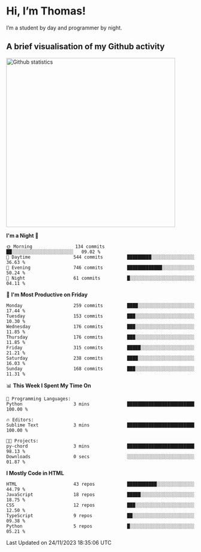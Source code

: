 # Hi, I’m Thomas!
I’m a student by day and programmer by night.

## A brief visualisation of my Github activity

<img title="My Github statistics" alt="Github statistics" width="450px" src="https://github-readme-stats.vercel.app/api?username=thomasrettig&show_icons=true&include_all_commits=true&count_private=true&&hide=issues&theme=tokyonight&border_radius=6px"/>

<!--START_SECTION:waka-->
**I'm a Night 🦉** 

```text
🌞 Morning                134 commits         ██░░░░░░░░░░░░░░░░░░░░░░░   09.02 % 
🌆 Daytime                544 commits         █████████░░░░░░░░░░░░░░░░   36.63 % 
🌃 Evening                746 commits         █████████████░░░░░░░░░░░░   50.24 % 
🌙 Night                  61 commits          █░░░░░░░░░░░░░░░░░░░░░░░░   04.11 % 
```
📅 **I'm Most Productive on Friday** 

```text
Monday                   259 commits         ████░░░░░░░░░░░░░░░░░░░░░   17.44 % 
Tuesday                  153 commits         ███░░░░░░░░░░░░░░░░░░░░░░   10.30 % 
Wednesday                176 commits         ███░░░░░░░░░░░░░░░░░░░░░░   11.85 % 
Thursday                 176 commits         ███░░░░░░░░░░░░░░░░░░░░░░   11.85 % 
Friday                   315 commits         █████░░░░░░░░░░░░░░░░░░░░   21.21 % 
Saturday                 238 commits         ████░░░░░░░░░░░░░░░░░░░░░   16.03 % 
Sunday                   168 commits         ███░░░░░░░░░░░░░░░░░░░░░░   11.31 % 
```


📊 **This Week I Spent My Time On** 

```text
💬 Programming Languages: 
Python                   3 mins              █████████████████████████   100.00 % 

🔥 Editors: 
Sublime Text             3 mins              █████████████████████████   100.00 % 

🐱‍💻 Projects: 
py-chord                 3 mins              █████████████████████████   98.13 % 
Downloads                0 secs              ░░░░░░░░░░░░░░░░░░░░░░░░░   01.87 % 
```

**I Mostly Code in HTML** 

```text
HTML                     43 repos            ███████████░░░░░░░░░░░░░░   44.79 % 
JavaScript               18 repos            █████░░░░░░░░░░░░░░░░░░░░   18.75 % 
CSS                      12 repos            ███░░░░░░░░░░░░░░░░░░░░░░   12.50 % 
TypeScript               9 repos             ██░░░░░░░░░░░░░░░░░░░░░░░   09.38 % 
Python                   5 repos             █░░░░░░░░░░░░░░░░░░░░░░░░   05.21 % 
```




 Last Updated on 24/11/2023 18:35:06 UTC
<!--END_SECTION:waka-->
